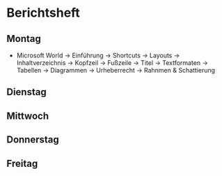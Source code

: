 # Berichtsheft


## Montag
- Microsoft World
-> Einführung
-> Shortcuts
-> Layouts
-> Inhaltverzeichnis
-> Kopfzeil
-> Fußzeile
-> Titel
-> Textformaten
-> Tabellen
-> Diagrammen
-> Urheberrecht
-> Rahnmen & Schattierung

## Dienstag

## Mittwoch

## Donnerstag

## Freitag


